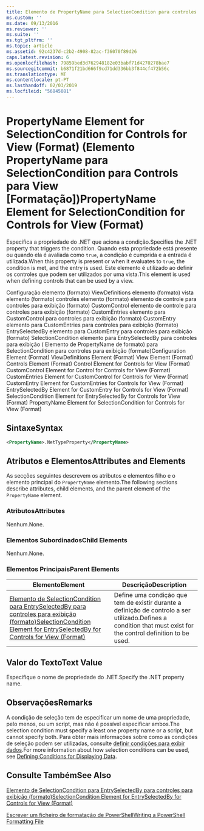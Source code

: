 ```yaml
---
title: Elemento de PropertyName para SelectionCondition para controles para exibição (formato) | Documentos da Microsoft
ms.custom: ''
ms.date: 09/13/2016
ms.reviewer: ''
ms.suite: ''
ms.tgt_pltfrm: ''
ms.topic: article
ms.assetid: 92c4237d-c2b2-4908-82ac-f36070f89d26
caps.latest.revision: 6
ms.openlocfilehash: 79859bed3d762948182e03babf71d4270278bae7
ms.sourcegitcommit: b6871f21bd666f9cd71dd336bb3f844cf472b56c
ms.translationtype: MT
ms.contentlocale: pt-PT
ms.lasthandoff: 02/03/2019
ms.locfileid: "56845081"
---
```

# <a name="propertyname-element-for-selectioncondition-for-controls-for-view-format"></a><span data-ttu-id="c6874-102">PropertyName Element for SelectionCondition for Controls for View (Format) (Elemento PropertyName para SelectionCondition para Controls para View [Formatação])</span><span class="sxs-lookup"><span data-stu-id="c6874-102">PropertyName Element for SelectionCondition for Controls for View (Format)</span></span>

<span data-ttu-id="c6874-103">Especifica a propriedade do .NET que aciona a condição.</span><span class="sxs-lookup"><span data-stu-id="c6874-103">Specifies the .NET property that triggers the condition.</span></span> <span data-ttu-id="c6874-104">Quando esta propriedade está presente ou quando ela é avaliada como `true`, a condição é cumprida e a entrada é utilizada.</span><span class="sxs-lookup"><span data-stu-id="c6874-104">When this property is present or when it evaluates to `true`, the condition is met, and the entry is used.</span></span> <span data-ttu-id="c6874-105">Este elemento é utilizado ao definir os controles que podem ser utilizados por uma vista.</span><span class="sxs-lookup"><span data-stu-id="c6874-105">This element is used when defining controls that can be used by a view.</span></span>

<span data-ttu-id="c6874-106">Configuração elemento (formato) ViewDefinitions elemento (formato) vista elemento (formato) controles elemento (formato) elemento de controle para controles para exibição (formato) CustomControl elemento de controle para controles para exibição (formato) CustomEntries elemento para CustomControl para controles para exibição (formato) CustomEntry elemento para CustomEntries para controles para exibição (formato) EntrySelectedBy elemento para CustomEntry para controles para exibição (formato) SelectionCondition elemento para EntrySelectedBy para controles para exibição ( Elemento de PropertyName de formato) para SelectionCondition para controles para exibição (formato)</span><span class="sxs-lookup"><span data-stu-id="c6874-106">Configuration Element (Format) ViewDefinitions Element (Format) View Element (Format) Controls Element (Format) Control Element for Controls for View (Format) CustomControl Element for Control for Controls for View (Format) CustomEntries Element for CustomControl for Controls for View (Format) CustomEntry Element for CustomEntries for Controls for View (Format) EntrySelectedBy Element for CustomEntry for Controls for View (Format) SelectionCondition Element for EntrySelectedBy for Controls for View (Format) PropertyName Element for SelectionCondition for Controls for View (Format)</span></span>

## <a name="syntax"></a><span data-ttu-id="c6874-107">Sintaxe</span><span class="sxs-lookup"><span data-stu-id="c6874-107">Syntax</span></span>

```xml
<PropertyName>.NetTypeProperty</PropertyName>
```

## <a name="attributes-and-elements"></a><span data-ttu-id="c6874-108">Atributos e Elementos</span><span class="sxs-lookup"><span data-stu-id="c6874-108">Attributes and Elements</span></span>

<span data-ttu-id="c6874-109">As secções seguintes descrevem os atributos e elementos filho e o elemento principal do `PropertyName` elemento.</span><span class="sxs-lookup"><span data-stu-id="c6874-109">The following sections describe attributes, child elements, and the parent element of the `PropertyName` element.</span></span>

### <a name="attributes"></a><span data-ttu-id="c6874-110">Atributos</span><span class="sxs-lookup"><span data-stu-id="c6874-110">Attributes</span></span>

<span data-ttu-id="c6874-111">Nenhum.</span><span class="sxs-lookup"><span data-stu-id="c6874-111">None.</span></span>

### <a name="child-elements"></a><span data-ttu-id="c6874-112">Elementos Subordinados</span><span class="sxs-lookup"><span data-stu-id="c6874-112">Child Elements</span></span>

<span data-ttu-id="c6874-113">Nenhum.</span><span class="sxs-lookup"><span data-stu-id="c6874-113">None.</span></span>

### <a name="parent-elements"></a><span data-ttu-id="c6874-114">Elementos Principais</span><span class="sxs-lookup"><span data-stu-id="c6874-114">Parent Elements</span></span>

|<span data-ttu-id="c6874-115">Elemento</span><span class="sxs-lookup"><span data-stu-id="c6874-115">Element</span></span>|<span data-ttu-id="c6874-116">Descrição</span><span class="sxs-lookup"><span data-stu-id="c6874-116">Description</span></span>|
|-------------|-----------------|
|[<span data-ttu-id="c6874-117">Elemento de SelectionCondition para EntrySelectedBy para controles para exibição (formato)</span><span class="sxs-lookup"><span data-stu-id="c6874-117">SelectionCondition Element for EntrySelectedBy for Controls for View (Format)</span></span>](./selectioncondition-element-for-entryselectedby-for-controls-for-view-format.md)|<span data-ttu-id="c6874-118">Define uma condição que tem de existir durante a definição de controlo a ser utilizado.</span><span class="sxs-lookup"><span data-stu-id="c6874-118">Defines a condition that must exist for the control definition to be used.</span></span>|

## <a name="text-value"></a><span data-ttu-id="c6874-119">Valor do Texto</span><span class="sxs-lookup"><span data-stu-id="c6874-119">Text Value</span></span>

<span data-ttu-id="c6874-120">Especifique o nome de propriedade do .NET.</span><span class="sxs-lookup"><span data-stu-id="c6874-120">Specify the .NET property name.</span></span>

## <a name="remarks"></a><span data-ttu-id="c6874-121">Observações</span><span class="sxs-lookup"><span data-stu-id="c6874-121">Remarks</span></span>

<span data-ttu-id="c6874-122">A condição de seleção tem de especificar um nome de uma propriedade, pelo menos, ou um script, mas não é possível especificar ambos.</span><span class="sxs-lookup"><span data-stu-id="c6874-122">The selection condition must specify a least one property name or a script, but cannot specify both.</span></span> <span data-ttu-id="c6874-123">Para obter mais informações sobre como as condições de seleção podem ser utilizadas, consulte [definir condições para exibir dados](./defining-conditions-for-displaying-data.md).</span><span class="sxs-lookup"><span data-stu-id="c6874-123">For more information about how selection conditions can be used, see [Defining Conditions for Displaying Data](./defining-conditions-for-displaying-data.md).</span></span>

## <a name="see-also"></a><span data-ttu-id="c6874-124">Consulte Também</span><span class="sxs-lookup"><span data-stu-id="c6874-124">See Also</span></span>

[<span data-ttu-id="c6874-125">Elemento de SelectionCondition para EntrySelectedBy para controles para exibição (formato)</span><span class="sxs-lookup"><span data-stu-id="c6874-125">SelectionCondition Element for EntrySelectedBy for Controls for View (Format)</span></span>](./selectioncondition-element-for-entryselectedby-for-controls-for-view-format.md)

[<span data-ttu-id="c6874-126">Escrever um ficheiro de formatação de PowerShell</span><span class="sxs-lookup"><span data-stu-id="c6874-126">Writing a PowerShell Formatting File</span></span>](./writing-a-powershell-formatting-file.md)

